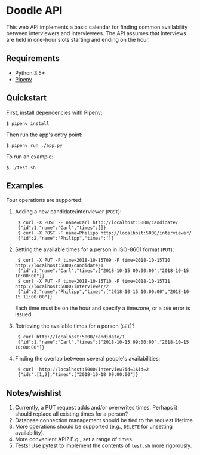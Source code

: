 Doodle API
==========

This web API implements a basic calendar for finding common availability between interviewers and
interviewees.  The API assumes that interviews are held in one-hour slots starting and ending on the
hour.

Requirements
------------

* Python 3.5+
* [Pipenv](https://pipenv.readthedocs.io/en/latest/)

Quickstart
----------

First, install dependencies with Pipenv:

    $ pipenv install

Then run the app's entry point:

    $ pipenv run ./app.py

To run an example:

    $ ./test.sh

Examples
--------

Four operations are supported:

1. Adding a new candidate/interviewer (``POST``):

        $ curl -X POST -F name=Carl http://localhost:5000/candidate/
        {"id":1,"name":"Carl","times":[]}
        $ curl -X POST -F name=Philipp http://localhost:5000/interviewer/
        {"id":2,"name":"Philipp","times":[]}

2. Setting the available times for a person in ISO-8601 format (``PUT``):
    
        $ curl -X PUT -F time=2018-10-15T09 -F time=2018-10-15T10 http://localhost:5000/candidate/1
        {"id":1,"name":"Carl","times":["2018-10-15 09:00:00","2018-10-15 10:00:00"]}
        $ curl -X PUT -F time=2018-10-15T10 -F time=2018-10-15T11 http://localhost:5000/interviewer/2
        {"id":2,"name":"Philipp","times":["2018-10-15 10:00:00","2018-10-15 11:00:00"]}

    Each time must be on the hour and specify a timezone, or a ``400`` error is issued.

3. Retrieving the available times for a person (``GET``)?
    
        $ curl http://localhost:5000/candidate/1
        {"id":1,"name":"Carl","times":["2018-10-15 09:00:00","2018-10-15 10:00:00"]}

4. Finding the overlap between several people's availabilities:
    
        $ curl 'http://localhost:5000/interview?id=1&id=2
        {"ids":[1,2],"times":["2018-10-18 09:00:00"]}


Notes/wishlist
---------------

1. Currently, a PUT request adds and/or overwrites times.  Perhaps it should replace all existing
   times for a person?
2. Database connection management should be tied to the request lifetime.
3. More operations should be supported (e.g., ``DELETE`` for unsetting availability).
4. More convenient API? E.g., set a range of times.
5. Tests!  Use pytest to implement the contents of ``test.sh`` more rigorously.
